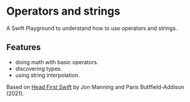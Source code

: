 # Operators and strings

A Swift Playground to understand how to use operators and strings.

## Features

- doing math with basic operators.
- discovering types.
- using string interpolation.

Based on [Head First Swift](https://www.amazon.com/Head-First-Swift-Anthony-Gray/dp/1491922850) by Jon Manning and Paris Buttfield-Addison (2021).
